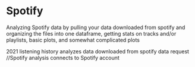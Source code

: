 # Spotify
Analyzing Spotify data 
by pulling your data downloaded from spotify and organizing the files into one dataframe,
getting stats on tracks and/or playlists,
basic plots,
and somewhat complicated plots


2021 listening history analyzes data downloaded from spotify data request
//Spotify analysis connects to Spotify account 
